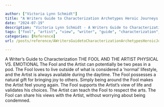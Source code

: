 ```yaml
---

author: ["Victoria Lynn Schmidt"]
title: "A Writers Guide to Characterization Archetypes Heroic Journeys and Other Elements of Dynamic Character Development - part0009_split_021.html"
date: "2024-07-19"
description: "Victoria Lynn Schmidt - A Writers Guide to Characterization Archetypes Heroic Journeys and Other Elements of Dynamic Character Development"
tags: ["fool", "artist", "view", "writer", "guide", "characterization", "physical", "v", "emotional", "potentially", "two", "pea", "pod", "love", "live", "outside", "considered", "normal", "lifestyle", "always", "available", "daytime", "posse", "natural", "gift"]
categories: [Reference]
url: /posts/reference/AWritersGuidetoCharacterizationArchetypesHeroicJourneysandOtherElementsofDynamicCharacterDevelopment-part0009split021html

---
```



A Writer’s Guide to Characterization
 THE FOOL AND THE ARTIST
PHYSICAL VS. EMOTIONAL
The Fool and the Artist can potentially be two peas in a pod. The Fool loves to live outside of what is considered a ‘normal’ lifestyle, and the Artist is always available during the daytime.
The Fool possesses a natural gift for bringing joy to others. Simply being around the Fool makes the Artist feel young again. The Fool supports the Artist’s view of life and validates his choices.
The Artist can teach the Fool to respect the arts. The Fool can share his views with the Artist, without worrying about being condemned.
